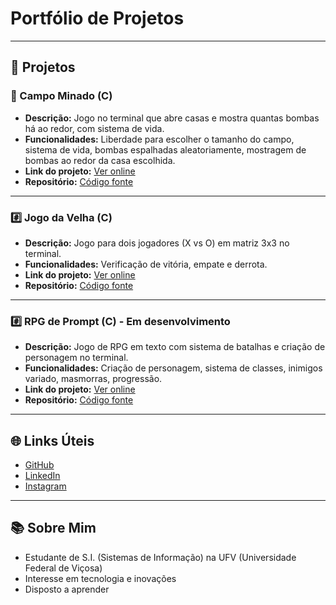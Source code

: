 # Portfólio de Projetos

---

## 📂 Projetos

### 🧨​ Campo Minado (C)
- **Descrição:** Jogo no terminal que abre casas e mostra quantas bombas há ao redor, com sistema de vida.
- **Funcionalidades:** Liberdade para escolher o tamanho do campo, sistema de vida, bombas espalhadas aleatoriamente, mostragem de bombas ao redor da casa escolhida.
- **Link do projeto:** [Ver online](<link>)
- **Repositório:** [Código fonte](<https://github.com/leomzto/projetos/tree/main/.C/campo%20minado>)

---

### #️⃣​ Jogo da Velha (C) 
- **Descrição:** Jogo para dois jogadores (X vs O) em matriz 3x3 no terminal.
- **Funcionalidades:** Verificação de vitória, empate e derrota.
- **Link do projeto:** [Ver online](<link>)
- **Repositório:** [Código fonte](<https://github.com/leomzto/projetos/tree/main/.C/jogo%20da%20velha>)

---

### #️⃣​ RPG de Prompt (C) - Em desenvolvimento 
- **Descrição:** Jogo de RPG em texto com sistema de batalhas e criação de personagem no terminal.
- **Funcionalidades:** Criação de personagem, sistema de classes, inimigos variado, masmorras, progressão.
- **Link do projeto:** [Ver online](<https://github.com/leomzto/RDPQuest>)
- **Repositório:** [Código fonte](<https://github.com/leomzto/RDPQuest/tree/main/rdp/src>)

---

## 🌐 Links Úteis
- [GitHub](<https://github.com/leomzto/>)
- [LinkedIn](<https://www.linkedin.com/in/leomzto/>)
- [Instagram](<https://www.instagram.com/leomzto/>)

---

## 📚 Sobre Mim
- Estudante de S.I. (Sistemas de Informação) na UFV (Universidade Federal de Viçosa)
- Interesse em tecnologia e inovações
- Disposto a aprender
